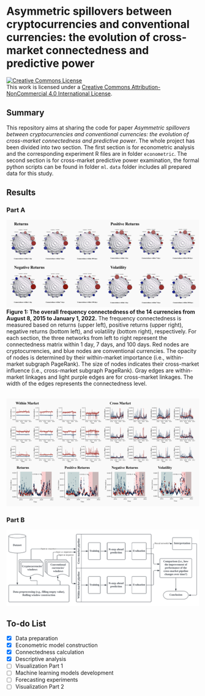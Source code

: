 # __Asymmetric spillovers between cryptocurrencies and conventional currencies: the evolution of cross-market connectedness and predictive power__

<a rel="license" href="http://creativecommons.org/licenses/by-nc/4.0/"><img alt="Creative Commons License" style="border-width:0" src="https://i.creativecommons.org/l/by-nc/4.0/88x31.png" /></a><br />This work is licensed under a <a rel="license" href="http://creativecommons.org/licenses/by-nc/4.0/">Creative Commons Attribution-NonCommercial 4.0 International License</a>.

## __Summary__
This repository aims at sharing the code for paper _Asymmetric spillovers between cryptocurrencies and conventional currencies: the evolution of cross-market connectedness and predictive power_. The whole project has been divided into two section. The first section is for econometric analysis and the corresponding experiment R files are in folder <code>econometric</code>. The second section is for cross-market predictive power examination, the formal python scripts can be found in folder <code>ml</code>. <code>data</code> folder includes all prepared data for this study.

## __Results__
### __Part A__
![img1](img1.png)
__Figure 1: The overall frequency connectedness of the 14 currencies from August 8, 2015 to January 1, 2022.__ The frequency connectedness is measured based on returns (upper left), positive returns (upper right), negative returns (bottom left), and volatility (bottom right), respectively. For each section, the three networks from left to right represent the connectedness matrix within 1 day, 7 days, and 100 days. Red nodes are cryptocurrencies, and blue nodes are conventional currencies. The opacity of nodes is determined by their within-market importance (i.e., within-market subgraph PageRank). The size of nodes indicates their cross-market influence (i.e., cross-market subgraph PageRank). Gray edges are within-market linkages and light purple edges are for cross-market linkages. The width of the edges represents the connectedness level.
<br></br>

![img2](img2.png)


### __Part B__
![img3](img3.png)

## To-do List
- [x] Data preparation
- [x] Econometric model construction
- [x] Connectedness calculation
- [x] Descriptive analysis
- [ ] Visualization Part 1
- [ ] Machine learning models development
- [ ] Forecasting experiments
- [ ] Visualization Part 2
